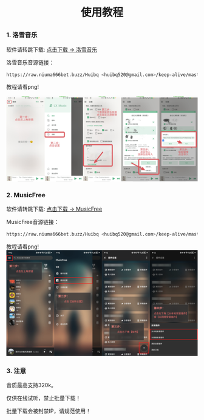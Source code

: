 # <p align="center">使用教程</p>

### 1. 洛雪音乐

软件请转跳下载: [点击下载 -> 洛雪音乐](https://github.com/lyswhut/lx-music-mobile/releases/download/v1.4.2/lx-music-mobile-v1.4.2-arm64-v8a.apk)

洛雪音乐音源链接：
```bash
https://raw.niuma666bet.buzz/Huibq <huibq520@gmail.com>/keep-alive/master/render_api.js
```

教程请看png!

![img_1.png](source/LxMusic.png)


### 2. MusicFree

软件请转跳下载: [点击下载 -> MusicFree](https://github.com/maotoumao/MusicFree/releases/download/v0.3.0/MusicFree-0.3.0.apk)

MusicFree音源链接：
```bash
https://raw.niuma666bet.buzz/Huibq <huibq520@gmail.com>/keep-alive/master/Music_Free/myPlugins.json
```

教程请看png!
![img_2.png](source/MusicFree.png)


### 3. 注意

音质最高支持320k。

仅供在线试听，禁止批量下载！

批量下载会被封禁IP，请规范使用！